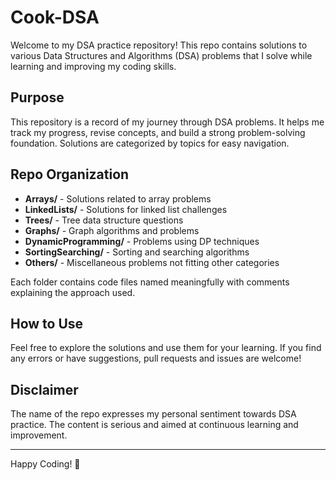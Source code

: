 # Cook-DSA

Welcome to my DSA practice repository! This repo contains solutions to various Data Structures and Algorithms (DSA) problems that I solve while learning and improving my coding skills. 

## Purpose

This repository is a record of my journey through DSA problems. It helps me track my progress, revise concepts, and build a strong problem-solving foundation. Solutions are categorized by topics for easy navigation.

## Repo Organization

- **Arrays/** - Solutions related to array problems
- **LinkedLists/** - Solutions for linked list challenges
- **Trees/** - Tree data structure questions
- **Graphs/** - Graph algorithms and problems
- **DynamicProgramming/** - Problems using DP techniques
- **SortingSearching/** - Sorting and searching algorithms
- **Others/** - Miscellaneous problems not fitting other categories

Each folder contains code files named meaningfully with comments explaining the approach used.

## How to Use

Feel free to explore the solutions and use them for your learning. If you find any errors or have suggestions, pull requests and issues are welcome!

## Disclaimer

The name of the repo expresses my personal sentiment towards DSA practice. The content is serious and aimed at continuous learning and improvement.

---

Happy Coding! 🚀
